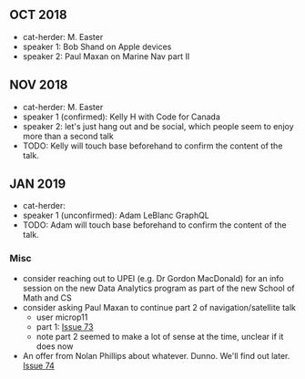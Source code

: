 
## OCT 2018

- cat-herder: M. Easter
- speaker 1: Bob Shand on Apple devices
- speaker 2: Paul Maxan on Marine Nav part II

## NOV 2018

- cat-herder: M. Easter
- speaker 1 (confirmed): Kelly H with Code for Canada
- speaker 2: let's just hang out and be social, which people seem to enjoy more than a second talk
- TODO: Kelly will touch base beforehand to confirm the content of the talk.

## JAN 2019

- cat-herder: 
- speaker 1 (unconfirmed): Adam LeBlanc GraphQL
- TODO: Adam will touch base beforehand to confirm the content of the talk.

### Misc

* consider reaching out to UPEI (e.g. Dr Gordon MacDonald) for an info session on the new Data Analytics program as part of the new School of Math and CS
* consider asking Paul Maxan to continue part 2 of navigation/satellite talk
    * user microp11 
    * part 1: [Issue 73](https://github.com/peidevs/Event_Resources/issues/73)
    * note part 2 seemed to make a lot of sense at the time, unclear if it does now
* An offer from Nolan Phillips about whatever. Dunno. We'll find out later. [Issue 74](https://github.com/peidevs/Event_Resources/issues/74)
